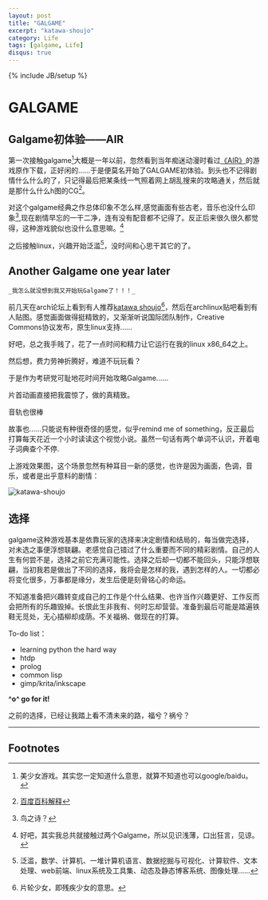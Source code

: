 ```yaml
---
layout: post
title: "GALGAME"
excerpt: "katawa-shoujo"
category: Life
tags: [galgame, Life]
disqus: true
---
```

{% include JB/setup %}

# GALGAME

## Galgame初体验——AIR

第一次接触galgame[^1]大概是一年以前，忽然看到当年痴迷动漫时看过[《AIR》](http://baike.baidu.com/view/4449.htm#sub6281444)的游戏原作下载，正好闲的……于是便莫名开始了GALGAME初体验。到头也不记得剧情什么什么的了，只记得最后把某条线一气照着网上胡乱搜来的攻略通关，然后就是那什么什么h图的CG[^2]。

对这个galgame经典之作总体印象不怎么样,感觉画面有些古老，音乐也没什么印象[^3],现在剧情早忘的一干二净，连有没有配音都不记得了。反正后来很久很久都觉得，这种游戏貌似也没什么意思嘛。[^4]

之后接触linux，兴趣开始泛滥[^6]，没时间和心思干其它的了。

## Another Galgame one year later

`_我怎么就没想到我又开始玩Galgame了！！！_`

前几天在arch论坛上看到有人推荐[katawa shoujo](http://katawa-shoujo.com/)[^5]，然后在archlinux贴吧看到有人贴图。感觉画面做得挺精致的，又渐渐听说国际团队制作，Creative Commons协议发布，原生linux支持……

好吧，总之我手贱了，花了一点时间和精力让它运行在我的linux x86\_64之上。

然后想，费力劳神折腾好，难道不玩玩看？

于是作为考研党可耻地花时间开始攻略Galgame……

片首动画直接把我震惊了，做的真精致。

音轨也很棒

故事也……只能说有种很奇怪的感觉，似乎remind me of something，反正最后打算每天花近一个小时读读这个视觉小说。虽然一句话有两个单词不认识，开着电子词典查个不停.

上游戏效果图，这个场景忽然有种耳目一新的感觉，也许是因为画面，色调，音乐，或者是出乎意料的剧情：

![katawa-shoujo](http://fmn.rrfmn.com/fmn058/20120815/1740/p_large_COVT_6e6d000009051263.jpg)

## 选择

galgame这种游戏基本是依靠玩家的选择来决定剧情和结局的，每当做完选择，对未选之事便浮想联翩。老感觉自己错过了什么重要而不同的精彩剧情。自己的人生有何尝不是，选择之前它充满可能性。选择之后却一切都不能回头，只能浮想联翩，当初我若是做出了不同的选择，我将会是怎样的我，遇到怎样的人。一切都必将变化很多，万事都是缘分，发生后便是刻骨铭心的命运。

不知道准备把兴趣转变成自己的工作是个什么结果、也许当作兴趣更好、工作反而会把所有的乐趣毁掉。长恨此生非我有、何时忘却营营。准备到最后可能是踏遍铁鞋无觅处，无心插柳却成荫。不关福祸、做现在的打算。

To-do list：

- learning python the hard way
- htdp
- prolog
- common lisp
- gimp/krita/inkscape

**^o^ go for it!**

之前的选择，已经让我踏上看不清未来的路，福兮？祸兮？

---

## Footnotes
[^1]:美少女游戏。其实您一定知道什么意思，就算不知道也可以google/baidu。
[^2]:[百度百科解释](http://baike.baidu.com/view/4406.htm#sub8281901)
[^3]:鸟之诗？
[^4]:好吧，其实我总共就接触过两个Galgame，所以见识浅薄，口出狂言，见谅。
[^5]:片轮少女，即残疾少女的意思。
[^6]:泛滥，数学、计算机、一堆计算机语言、数据挖掘与可视化、计算软件、文本处理、web前端、linux系统及工具集、动态及静态博客系统、图像处理……
